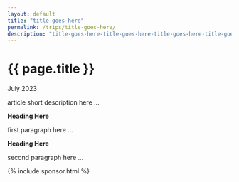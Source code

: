 ```yaml
---	
layout: default
title: "title-goes-here"
permalink: /trips/title-goes-here/
description: "title-goes-here-title-goes-here-title-goes-here-title-goes-here-title-goes-here-title- goes-here-title-goes-here-title-goes-here-title-goes-here-title-goes-here-title-goes-here"
---
```

<h1>{{ page.title }}</h1>
<p class="subtitle">July 2023</p>

article short description here ...

**Heading Here**

first paragraph here ...

**Heading Here**

second paragraph here ...

{% include sponsor.html %}
